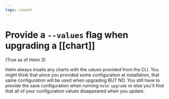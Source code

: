 ```yaml
---
tags: caveat
---
```


# Provide a `--values` flag when upgrading a [[chart]]
(True as of Helm 3)

Helm always insalls any charts with the values provided from the CLI. You might think that since you provided some configuration at installation, that same configuration will be used when upgrading BUT NO. You still have to provide the save configuration when running `helm upgrade` or else you'll find that all of your configuration values disappeared when you update.
